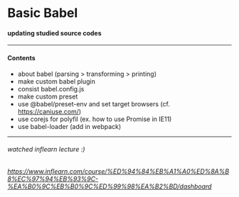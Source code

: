# Basic Babel

#### updating studied source codes

------------
#### Contents
- about babel (parsing > transforming > printing)
- make custom babel plugin
- consist babel.config.js
- make custom preset
- use @babel/preset-env and set target browsers (cf. https://caniuse.com/)
- use corejs for polyfil (ex. how to use Promise in IE11)
- use babel-loader (add in webpack)

------------
###### watched inflearn lecture :)
###### https://www.inflearn.com/course/%ED%94%84%EB%A1%A0%ED%8A%B8%EC%97%94%EB%93%9C-%EA%B0%9C%EB%B0%9C%ED%99%98%EA%B2%BD/dashboard